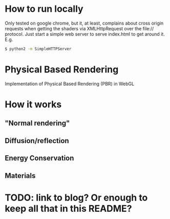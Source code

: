 # How to run locally
Only tested on google chrome, but it, at least, complains about cross origin requests when getting the shaders via XMLHttpRequest over the file:// protocol. Just start a simple web server to serve index.html to get around it. E.g.
```bash
$ python2 -m SimpleHTTPServer
```

# Physical Based Rendering
Implementation of Physical Based Rendering (PBR) in WebGL

# How it works

## "Normal rendering"

## Diffusion/reflection

## Energy Conservation

## Materials

# TODO: link to blog? Or enough to keep all that in this README?
